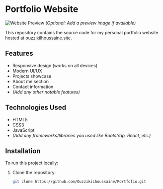 # Portfolio Website

![Website Preview](https://ouzzikilhoussaine.site/assets/preview.jpg) *(Optional: Add a preview image if available)*

This repository contains the source code for my personal portfolio website hosted at [ouzzikilhoussaine.site](https://ouzzikilhoussaine.site).

## Features

- Responsive design (works on all devices)
- Modern UI/UX
- Projects showcase
- About me section
- Contact information
- *(Add any other notable features)*

## Technologies Used

- HTML5
- CSS3
- JavaScript
- *(Add any frameworks/libraries you used like Bootstrap, React, etc.)*

## Installation

To run this project locally:

1. Clone the repository:
   ```bash
   git clone https://github.com/OuzzikiLhoussaine/Portfolio.git
